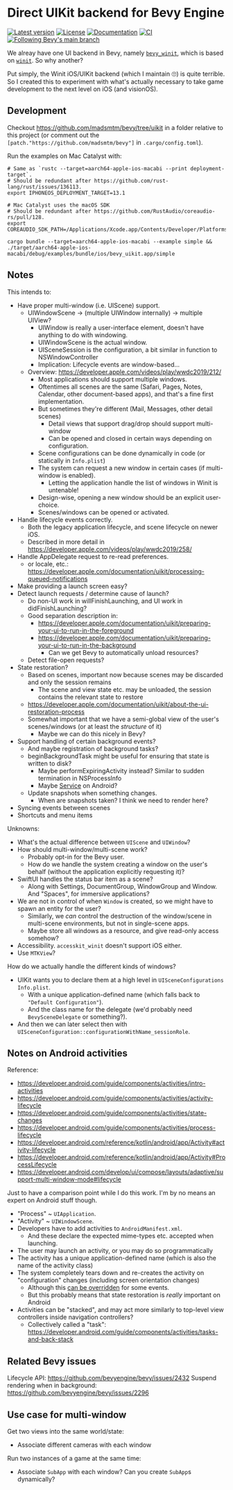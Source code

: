 # Direct UIKit backend for Bevy Engine

[![Latest version](https://badgen.net/crates/v/bevy_uikit)](https://crates.io/crates/bevy_uikit)
[![License](https://badgen.net/badge/license/MIT%20OR%20Apache-2.0/blue)](https://github.com/madsmtm/bevy_uikit/blob/main/README.md)
[![Documentation](https://docs.rs/bevy_uikit/badge.svg)](https://docs.rs/bevy_uikit/)
[![CI](https://github.com/madsmtm/bevy_uikit/actions/workflows/ci.yml/badge.svg)](https://github.com/madsmtm/bevy_uikit/actions/workflows/ci.yml)
[![Following Bevy's main branch](https://img.shields.io/badge/Bevy%20tracking-main-lightblue)](https://bevyengine.org/learn/quick-start/plugin-development/#main-branch-tracking)

We alreay have one UI backend in Bevy, namely [`bevy_winit`](https://docs.rs/bevy_winit/), which is based on [`winit`](https://docs.rs/winit/). So why another?

Put simply, the Winit iOS/UIKit backend (which I maintain :roll_eyes:) is quite terrible. So I created this to experiment with what's actually necessary to take game development to the next level on iOS (and visionOS).


## Development

Checkout https://github.com/madsmtm/bevy/tree/uikit in a folder relative to this project (or comment out the `[patch."https://github.com/madsmtm/bevy"]` in `.cargo/config.toml`).

Run the examples on Mac Catalyst with:
```
# Same as `rustc --target=aarch64-apple-ios-macabi --print deployment-target`.
# Should be redundant after https://github.com/rust-lang/rust/issues/136113.
export IPHONEOS_DEPLOYMENT_TARGET=13.1

# Mac Catalyst uses the macOS SDK
# Should be redundant after https://github.com/RustAudio/coreaudio-rs/pull/128.
export COREAUDIO_SDK_PATH=/Applications/Xcode.app/Contents/Developer/Platforms/MacOSX.platform/Developer/SDKs/MacOSX.sdk

cargo bundle --target=aarch64-apple-ios-macabi --example simple && ./target/aarch64-apple-ios-macabi/debug/examples/bundle/ios/bevy_uikit.app/simple
```


## Notes

This intends to:
- Have proper multi-window (i.e. UIScene) support.
  - UIWindowScene -> (multiple UIWindow internally) -> multiple UIView?
    - UIWindow is really a user-interface element, doesn't have anything to do with windowing.
    - UIWindowScene is the actual window.
    - UISceneSession is the configuration, a bit similar in function to NSWindowController
    - Implication: Lifecycle events are window-based...
  - Overview: https://developer.apple.com/videos/play/wwdc2019/212/
    - Most applications should support multiple windows.
    - Oftentimes all scenes are the same (Safari, Pages, Notes, Calendar, other document-based apps), and that's a fine first implementation.
    - But sometimes they're different (Mail, Messages, other detail scenes)
      - Detail views that support drag/drop should support multi-window
      - Can be opened and closed in certain ways depending on configuration.
    - Scene configurations can be done dynamically in code (or statically in `Info.plist`)
    - The system can request a new window in certain cases (if multi-window is enabled).
      - Letting the application handle the list of windows in Winit is untenable!
    - Design-wise, opening a new window should be an explicit user-choice.
    - Scenes/windows can be opened or activated.
- Handle lifecycle events correctly.
  - Both the legacy application lifecycle, and scene lifecycle on newer iOS.
  - Described in more detail in https://developer.apple.com/videos/play/wwdc2019/258/
- Handle AppDelegate request to re-read preferences.
  - or locale, etc.: https://developer.apple.com/documentation/uikit/processing-queued-notifications
- Make providing a launch screen easy?
- Detect launch requests / determine cause of launch?
  - Do non-UI work in willFinishLaunching, and UI work in didFinishLaunching?
  - Good separation description in:
    - https://developer.apple.com/documentation/uikit/preparing-your-ui-to-run-in-the-foreground
    - https://developer.apple.com/documentation/uikit/preparing-your-ui-to-run-in-the-background
      - Can we get Bevy to automatically unload resources?
  - Detect file-open requests?
- State restoration?
  - Based on scenes, important now because scenes may be discarded and only the session remains
    - The scene and view state etc. may be unloaded, the session contains the relevant state to restore
  - https://developer.apple.com/documentation/uikit/about-the-ui-restoration-process
  - Somewhat important that we have a semi-global view of the user's scenes/windows (or at least the _structure_ of it)
    - Maybe we can do this nicely in Bevy?
- Support handling of certain background events?
  - And maybe registration of background tasks?
  - beginBackgroundTask might be useful for ensuring that state is written to disk?
    - Maybe performExpiringActivity instead? Similar to sudden termination in NSProcessInfo
    - Maybe [Service](https://developer.android.com/reference/kotlin/android/app/Service) on Android?
  - Update snapshots when something changes.
    - When are snapshots taken? I think we need to render here?
- Syncing events between scenes
- Shortcuts and menu items

Unknowns:
- What's the actual difference between `UIScene` and `UIWindow`?
- How should multi-window/multi-scene work?
  - Probably opt-in for the Bevy user.
  - How do we handle the system creating a window on the user's behalf (without the application explicitly requesting it)?
- SwiftUI handles the status bar item as a scene?
  - Along with Settings, DocumentGroup, WindowGroup and Window. And "Spaces", for immersive applications?
- We are not in control of when `Window` is created, so we might have to spawn an entity for the user?
  - Similarly, we _can_ control the destruction of the window/scene in multi-scene environments, but not in single-scene apps.
  - Maybe store all windows as a resource, and give read-only access somehow?
- Accessibility. `accesskit_winit` doesn't support iOS either.
- Use `MTKView`?

How do we actually handle the different kinds of windows?
- UIKit wants you to declare them at a high level in `UISceneConfigurations` `Info.plist`.
  - With a unique application-defined name (which falls back to `"Default Configuration"`).
  - And the class name for the delegate (we'd probably need `BevySceneDelegate` or something?).
- And then we can later select then with `UISceneConfiguration::configurationWithName_sessionRole`.


## Notes on Android activities

Reference:
- https://developer.android.com/guide/components/activities/intro-activities
- https://developer.android.com/guide/components/activities/activity-lifecycle
- https://developer.android.com/guide/components/activities/state-changes
- https://developer.android.com/guide/components/activities/process-lifecycle
- https://developer.android.com/reference/kotlin/android/app/Activity#activity-lifecycle
- https://developer.android.com/reference/kotlin/android/app/Activity#ProcessLifecycle
- https://developer.android.com/develop/ui/compose/layouts/adaptive/support-multi-window-mode#lifecycle

Just to have a comparison point while I do this work. I'm by no means an expert on Android stuff though.

- "Process" ~ `UIApplication`.
- "Activity" ~ `UIWindowScene`.
- Developers have to add activities to `AndroidManifest.xml`.
  - And these declare the expected mime-types etc. accepted when launching.
- The user may launch an activity, or you may do so programmatically
- The activity has a unique application-defined name (which is also the name of the activity class)
- The system completely tears down and re-creates the activity on "configuration" changes (including screen orientation changes)
  - Although this [can be overridden](https://developer.android.com/guide/topics/resources/runtime-changes) for some events.
  - But this probably means that state restoration is _really_ important on Android
- Activities can be "stacked", and may act more similarly to top-level view controllers inside navigation controllers?
  - Collectively called a "task": https://developer.android.com/guide/components/activities/tasks-and-back-stack


## Related Bevy issues

Lifecycle API: https://github.com/bevyengine/bevy/issues/2432
Suspend rendering when in background: https://github.com/bevyengine/bevy/issues/2296


## Use case for multi-window

Get two views into the same world/state:
- Associate different cameras with each window

Run two instances of a game at the same time:
- Associate `SubApp` with each window? Can you create `SubApp`s dynamically?
